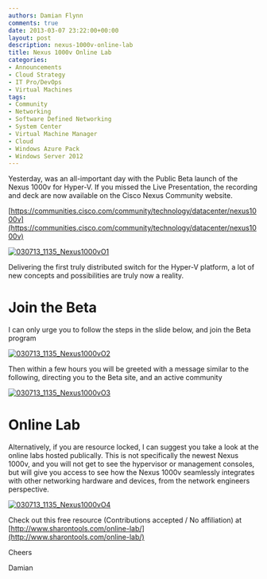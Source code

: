 ```yaml
---
authors: Damian Flynn
comments: true
date: 2013-03-07 23:22:00+00:00
layout: post
description: nexus-1000v-online-lab
title: Nexus 1000v Online Lab
categories:
- Announcements
- Cloud Strategy
- IT Pro/DevOps
- Virtual Machines
tags:
- Community
- Networking
- Software Defined Networking
- System Center
- Virtual Machine Manager
- Cloud
- Windows Azure Pack
- Windows Server 2012
---
```



Yesterday, was an all-important day with the Public Beta launch of the Nexus 1000v for Hyper-V. If you missed the Live Presentation, the recording and deck are now available on the Cisco Nexus Community website.

[https://communities.cisco.com/community/technology/datacenter/nexus1000v](https://communities.cisco.com/community/technology/datacenter/nexus1000v)

[![030713_1135_Nexus1000vO1](/assets/posts/2014/08/030713_1135_Nexus1000vO1-300x195.png)](/assets/posts/2014/08/030713_1135_Nexus1000vO1.png)

Delivering the first truly distributed switch for the Hyper-V platform, a lot of new concepts and possibilities are truly now a reality.




# Join the Beta


I can only urge you to follow the steps in the slide below, and join the Beta program



[![030713_1135_Nexus1000vO2](/assets/posts/2014/08/030713_1135_Nexus1000vO2-300x196.png)](/assets/posts/2014/08/030713_1135_Nexus1000vO2.png)

Then within a few hours you will be greeted with a message similar to the following, directing you to the Beta site, and an active community

[![030713_1135_Nexus1000vO3](/assets/posts/2014/08/030713_1135_Nexus1000vO3-300x164.png)](/assets/posts/2014/08/030713_1135_Nexus1000vO3.png)




# Online Lab


Alternatively, if you are resource locked, I can suggest you take a look at the online labs hosted publically. This is not specifically the newest Nexus 1000v, and you will not get to see the hypervisor or management consoles, but will give you access to see how the Nexus 1000v seamlessly integrates with other networking hardware and devices, from the network engineers perspective.

[![030713_1135_Nexus1000vO4](/assets/posts/2014/08/030713_1135_Nexus1000vO4-300x183.png)](/assets/posts/2014/08/030713_1135_Nexus1000vO4.png)



Check out this free resource (Contributions accepted / No affiliation) at [http://www.sharontools.com/online-lab/](http://www.sharontools.com/online-lab/)

Cheers

Damian
